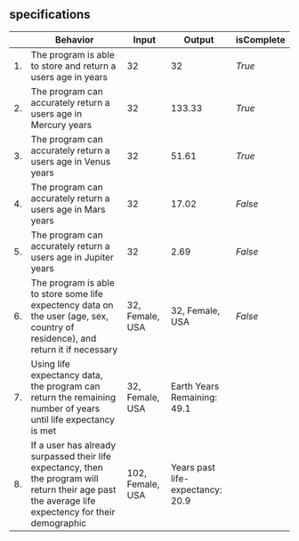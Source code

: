 ## specifications

| | Behavior | Input | Output | isComplete |
|----|----|----|----|----|
|1.| The program is able to store and return a users age in years | 32 | 32 | _True_ |
|2.| The program can accurately return a users age in Mercury years | 32 | 133.33 | _True_|
|3.| The program can accurately return a users age in Venus years | 32 | 51.61 | _True_ |
|4.| The program can accurately return a users age in Mars years | 32 | 17.02 | _False_ |
|5.| The program can accurately return a users age in Jupiter years | 32 | 2.69 | _False_|
|6.| The program is able to store some life expectency data on the user (age, sex, country of residence), and return it if necessary | 32, Female, USA | 32, Female, USA | _False_ |
|7.| Using life expectancy data, the program can return the remaining number of years until life expectancy is met | 32, Female, USA | Earth Years Remaining: 49.1 |
|8.| If a user has already surpassed their life expectancy, then the program will return their age past the average life expectency for their demographic | 102, Female, USA | Years past life-expectancy: 20.9 |